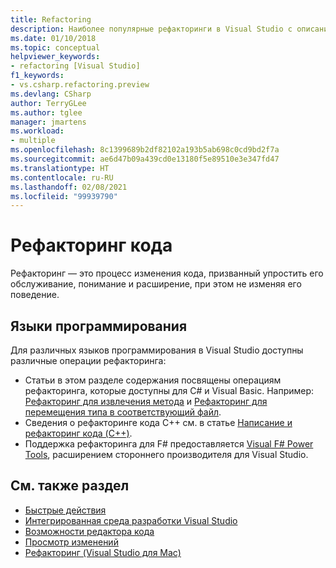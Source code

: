 ```yaml
---
title: Refactoring
description: Наиболее популярные рефакторинги в Visual Studio с описаниями и примерами.
ms.date: 01/10/2018
ms.topic: conceptual
helpviewer_keywords:
- refactoring [Visual Studio]
f1_keywords:
- vs.csharp.refactoring.preview
ms.devlang: CSharp
author: TerryGLee
ms.author: tglee
manager: jmartens
ms.workload:
- multiple
ms.openlocfilehash: 8c1399689b2df82102a193b5ab698c0cd9bd2f7a
ms.sourcegitcommit: ae6d47b09a439cd0e13180f5e89510e3e347fd47
ms.translationtype: HT
ms.contentlocale: ru-RU
ms.lasthandoff: 02/08/2021
ms.locfileid: "99939790"
---
```

# <a name="refactor-code"></a>Рефакторинг кода

Рефакторинг — это процесс изменения кода, призванный упростить его обслуживание, понимание и расширение, при этом не изменяя его поведение.

## <a name="programming-languages"></a>Языки программирования

Для различных языков программирования в Visual Studio доступны различные операции рефакторинга:

- Статьи в этом разделе содержания посвящены операциям рефакторинга, которые доступны для C# и Visual Basic. Например: [Рефакторинг для извлечения метода](reference/extract-method.md) и [Рефакторинг для перемещения типа в соответствующий файл](reference/move-type-to-matching-file.md).
- Сведения о рефакторинге кода C++ см. в статье [Написание и рефакторинг кода (C++)](/cpp/ide/writing-and-refactoring-code-cpp).
- Поддержка рефакторинга для F# предоставляется [Visual F# Power Tools](https://marketplace.visualstudio.com/items?itemName=FSharpSoftwareFoundation.VisualFPowerTools), расширением стороннего производителя для Visual Studio.

## <a name="see-also"></a>См. также раздел

- [Быстрые действия](../ide/quick-actions.md)
- [Интегрированная среда разработки Visual Studio](../get-started/visual-studio-ide.md)
- [Возможности редактора кода](../ide/writing-code-in-the-code-and-text-editor.md)
- [Просмотр изменений](../ide/preview-changes.md)
- [Рефакторинг (Visual Studio для Mac)](/visualstudio/mac/refactoring)
